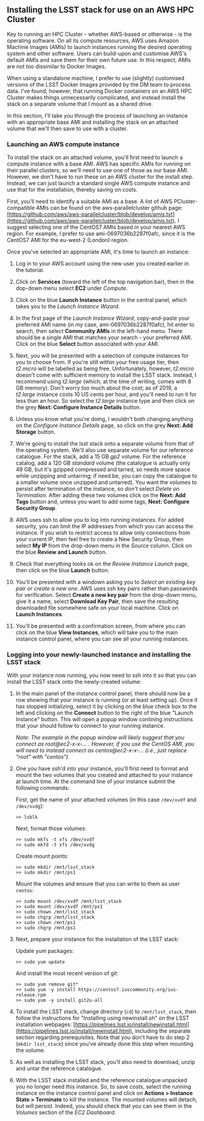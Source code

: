 ## Installing the LSST stack for use on an AWS HPC Cluster

Key to running an HPC Cluster - whether AWS-based or otherwise - is the operating software. On all its compute resources, AWS uses Amazon Machine Images (AMIs) to launch instances running the desired operating system and other software. Users can build-upon and customise AWS's default AMIs and save them for their own future use. In this respect, AMIs are not too dissimilar to Docker Images.

When using a standalone machine, I prefer to use (slightly) customised versions of the LSST Docker Images provided by the DM team to process data. I've found, however, that running Docker containers on an AWS HPC Cluster makes things unnecessarily complicated, and instead install the stack on a separate volume that I mount as a shared drive.

In this section, I'll take you through the process of launching an instance with an appropriate base AMI and installing the stack on an attached volume that we'll then save to use with a cluster.

### Launching an AWS compute instance

To install the stack on an attached volume, you'll first need to launch a compute instance with a base AMI. AWS has specific AMIs for running on their parallel clusters, so we'll need to use one of those as our base AMI. However, we don't have to run these on an AWS cluster for the install step. Instead, we can just launch a standard single AWS compute instance and use that for the installation, thereby saving on costs.

First, you'll need to identify a suitable AMI as a base. A list of AWS PCluster-compatible AMIs can be found on the aws-parallelcluster github page: [https://github.com/aws/aws-parallelcluster/blob/develop/amis.txt](https://github.com/aws/aws-parallelcluster/blob/develop/amis.txt). I suggest selecting one of the CentOS7 AMIs based in your nearest AWS region. For example, I prefer to use ami-0697036b2287f0afc, since it is the CentOS7 AMI for the eu-west-2 (London) region.

Once you've selected an appropriate AMI, it's time to launch an instance:

1. Log in to your AWS account using the new user you created earlier in the tutorial.

2. Click on **Services** (toward the left of the top navigation bar), then in the dop-down menu select **EC2** under *Compute*.

3. Click on the blue **Launch Instance** button in the central panel, which takes you to the *Launch Instance Wizard*.

4. In the first page of the *Launch Instance Wizard*, copy-and-paste your preferred AMI name (in my case, ami-0697036b2287f0afc), hit enter to search, then select **Community AMIs** in the left-hand menu. There should be a single AMI that matches your search - your preferred AMI. Click on the blue **Select** button associated with your AMI.

5. Next, you will be presented with a selection of compute instances for you to choose from. If you're still within your free usage tier, then *t2.micro* will be labelled as being free. Unfortunately, however, *t2.micro* doesn't come with sufficient memory to install the LSST stack. Instead, I recommend using *t2.large* (which, at the time of writing, comes with 8 GB memory). Don't worry too much about the cost; as of 2019, a *t2.large* instance costs 10 US cents per hour, and you'll need to run it for less than an hour. So select the *t2.large* instance type and then click on the grey **Next: Configure Instance Details** button.

6. Unless you know what you're doing, I wouldn't both changing anything on the *Configure Instance Details* page, so click on the grey **Next: Add Storage** button.

7. We're going to install the lsst stack onto a separate volume from that of the operating system. We'll also use separate volume for our reference catalogue. For the stack, add a 15 GB *gp2* volume. For the reference catalog, add a 120 GB *standard* volume (the catalogue is actually only 49 GB, but it's gzipped compressed and tarred, so needs more space while unzipping and untarring; if need be, you can copy the catalogue to a smaller volume once unzipped and untarred). You want the volumes to persist after termination of the instance, so *don't* select *Delete on Termination*. After adding these two volumes click on the **Next: Add Tags** button and, unless you want to add some tags, **Next: Configure Security Group**.

8. AWS uses ssh to allow you to log into running instances. For added security, you can limit the IP addresses from which you can access the instance. If you wish to restrict access to allow only connections from your current IP, then feel free to create a New Security Group, then select **My IP** from the drop-down menu in the *Source* column. Click on the blue **Review and Launch** button.

9. Check that everything looks ok on the *Review Instance Launch* page, then click on the blue **Launch** button.

10. You'll be presented with a windown asking you to *Select an existing key pair or create a new one*. AWS uses ssh key pairs rather than passwords for verification. Select **Create a new key pair** from the drop-down menu, give it a name, select **Download Key Pair**, then save the resulting downloaded file somewhere safe on your local machine. Click on **Launch Instances**.

11. You'll be presented with a confirmation screen, from where you can click on the blue **View Instances**, which will take you to the main instance control panel, where you can see all your running instances.

### Logging into your newly-launched instance and installing the LSST stack

With your instance now running, you now need to ssh into it so that you can install the LSST stack onto the newly-created volume:

1. In the main panel of the instance control panel, there should now be a row showing that your instance is running (or at least setting up). Once it has stopped initializing, select it by clicking on the blue check box to the left and clicking on the **Connect** button to the right of the blue "Launch Instance" button. This will open a popup window contining instructions that your should follow to connect to your running instance.

   *Note: The example in the popup window will likely suggest that you connect as root@ec2-x-x-... . However, if you use the CentOS AMI, you will need to instead connect as centos@ec2-x-x-... (i.e., just replace "root" with "centos").*

2. One you have ssh'd into your instance, you'll first need to format and mount the two volumes that you created and attached to your instance at launch time. At the command line of your instance submit the following commands:

   First, get the name of your attached volumes (in this case `/dev/xvdf` and `/dev/xvdg`):
    
       >> lsblk

   Next, format those volumes:

       >> sudo mkfs -t xfs /dev/xvdf
       >> sudo mkfd -t xfs /dev/xvdg
    
   Create mount points:

       >> sudo mkdir /mnt/lsst_stack
       >> sudo mkdir /mnt/ps1

   Mount the volumes and ensure that you can write to them as user `centos`:
    
       >> sudo mount /dev/xvdf /mnt/lsst_stack
       >> sudo mount /dev/xvdf /mnt/ps1
       >> sudo chown /mnt/lsst_stack
       >> sudo chgrp /mnt/lsst_stack
       >> sudo chown /mnt/ps1
       >> sudo chgrp /mnt/ps1

3. Next, prepare your instance for the installation of the LSST stack:

   Update yum packages:

       >> sudo yum update

   And install the most recent version of git:

       >> sudo yum remove git*
       >> sudo yum -y install https://centos7.iuscommunity.org/ius-release.rpm
       >> sudo yum -y install git2u-all

4. To install the LSST stack, change directory (`cd`) to `/mnt/lsst_stack`, then follow the instructions for "Installing using newinstall.sh" on the LSST installation webpages: [https://pipelines.lsst.io/install/newinstall.html](https://pipelines.lsst.io/install/newinstall.html), including the separate section regarding prerequisites. Note that you don't have to do step 2 (`mkdir lsst_stack`) since you've already done this step when mounting the volume.
    
5. As well as installing the LSST stack, you'll also need to download, unzip and untar the reference catalogue.

6. With the LSST stack installed and the reference catalogue unpacked you no longer need this instance. So, to save costs, select the running instance on the instance control panel and click on **Actions > Instance State > Terminate** to kill the instance. The mounted volumes will detach, but will persist. Indeed, you should check that you can see them in the *Volumes* section of the *EC2 Dashboard*.

